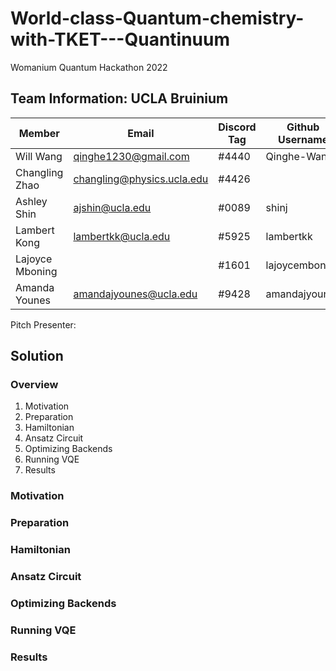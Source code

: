 # World-class-Quantum-chemistry-with-TKET---Quantinuum
Womanium Quantum Hackathon 2022

## Team Information: UCLA Bruinium
| Member | Email | Discord Tag | Github Username |
| ----------- | ----------- | ----------- | ----------- |
| Will Wang | qinghe1230@gmail.com | #4440 | Qinghe-Wang |
| Changling Zhao | changling@physics.ucla.edu | #4426 |  |
| Ashley Shin | ajshin@ucla.edu | #0089 | shinj |
| Lambert Kong | lambertkk@ucla.edu | #5925 | lambertkk |
| Lajoyce Mboning |  | #1601 | lajoycemboning |
| Amanda Younes | amandajyounes@ucla.edu | #9428 | amandajyounes |

Pitch Presenter: 

## Solution
### Overview
1. Motivation
2. Preparation
3. Hamiltonian
4. Ansatz Circuit
5. Optimizing Backends
6. Running VQE
7. Results

### Motivation
### Preparation
### Hamiltonian
### Ansatz Circuit
### Optimizing Backends
### Running VQE
### Results

